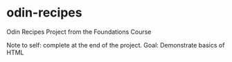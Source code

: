 # odin-recipes
Odin Recipes Project from the Foundations Course

Note to self: complete at the end of the project. Goal: Demonstrate basics of HTML 
